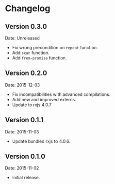 # Changelog #


## Version 0.3.0

Date: Unreleased

- Fix wrong precondition on `repeat` function.
- Add `scan` function.
- Add `from-promise` function.

## Version 0.2.0 ##

Date: 2015-12-03

- Fix incompatibilities with advanced compilations.
- Add new and improved externs.
- Update to rxjs 4.0.7


## Version 0.1.1

Date: 2015-11-03

- Update bundled rxjs to 4.0.6.


## Version 0.1.0

Date: 2015-11-02

- Initial release.
